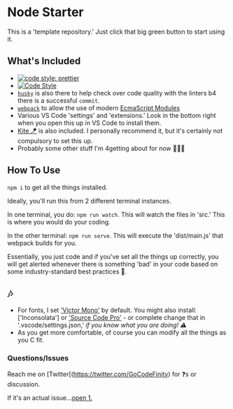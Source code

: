 # Node Starter

This is a 'template repository.' Just click that big green button to start using it.

## What's Included

- [![code style: prettier](https://img.shields.io/badge/code_style-prettier-ff69b4.svg?style=flat-square)](https://github.com/prettier/prettier)
- [![Code Style](https://badgen.net/badge/code%20style/airbnb/ff5a5f?icon=airbnb)](https://github.com/airbnb/javascript)
- [`husky`](https://www.npmjs.com/package/husky) is also there to help check over code quality with the linters b4 there is a successful `commit`.
- [`webpack`](https://www.npmjs.com/package/webpack) to allow the use of modern [EcmaScript Modules](https://hacks.mozilla.org/2018/03/es-modules-a-cartoon-deep-dive/)
- Various VS Code 'settings' and 'extensions.' Look in the bottom right when you open this up in VS Code to install them.
- [Kite 🪁](https://www.kite.com/javascript/) is also included. I personally recommend it, but it's certainly not compulsory to set this up.
- Probably some other stuff I'm 4getting about for now 🤷🏽‍♂️

## How To Use

`npm i` to get all the things installed.

Ideally, you'll run this from 2 different terminal instances.

In one terminal, you do: `npm run watch`. This will watch the files in 'src.' This is where you would do your coding.

In the other terminal: `npm run serve`. This will execute the 'dist/main.js' that webpack builds for you.

Essentially, you just code and if you've set all the things up correctly, you will get alerted whenever there is something 'bad' in your code based on some industry-standard best practices 🦄.

## 🎶

- For fonts, I set ['Victor Mono'](https://rubjo.github.io/victor-mono/) by default. You might also install: ['Inconsolata'] or ['Source Code Pro'](https://fonts.google.com/specimen/Source+Code+Pro) - or complete change that in '.vscode/settings.json,' _if you know what you are doing! ⚠️_
- As you get more comfortable, of course you can modify all the things as you C fit.

### Questions/Issues

Reach me on [Twitter[(https://twitter.com/GoCodeFinity) for ❓s or discussion.

If it's an actual issue...[open 1.](https://github.com/manavm1990/node-starter/issues)
